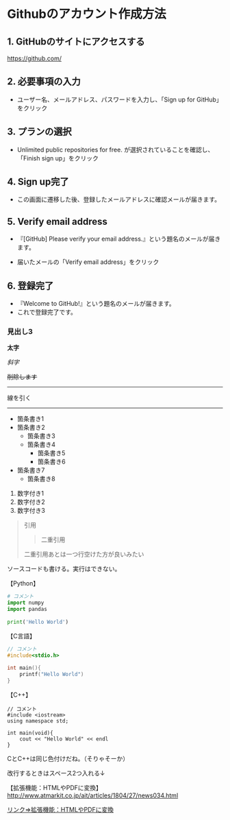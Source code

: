 # Githubのアカウント作成方法
## 1. GitHubのサイトにアクセスする
https://github.com/

## 2. 必要事項の入力
* ユーザー名、メールアドレス、パスワードを入力し、「Sign up for GitHub」をクリック

## 3. プランの選択
* Unlimited public repositories for free. が選択されていることを確認し、「Finish sign up」をクリック

## 4. Sign up完了
* この画面に遷移した後、登録したメールアドレスに確認メールが届きます。

## 5. Verify email address
* 『[GitHub] Please verify your email address.』という題名のメールが届きます。

* 届いたメールの「Verify email address」をクリック

## 6. 登録完了
* 『Welcome to GitHub!』という題名のメールが届きます。
* これで登録完了です。



### 見出し3
 
**太字**
 
*斜字*
 
~~削除します~~
 
***
線を引く
 
---
 
* 箇条書き1
* 箇条書き2
  * 箇条書き3
  * 箇条書き4
    * 箇条書き5
    * 箇条書き6
* 箇条書き7
    * 箇条書き8
 
1. 数字付き1
1. 数字付き2
1. 数字付き3
 
> 引用
>> 二重引用
>
> 二重引用あとは一つ行空けた方が良いみたい
>
 
 
ソースコードも書ける。実行はできない。
 
【Python】
```python
# コメント
import numpy
import pandas
 
print('Hello World')
```
【C言語】
```c
// コメント
#include<stdio.h>
 
int main(){
    printf("Hello World")
}
```
 
【C++】
```
// コメント
#include <iostream>
using namespace std;
 
int main(void){
    cout << "Hello World" << endl
}
```
CとC++は同じ色付けだね。（そりゃそーか）
 

 
改行するときはスペース2つ入れる↓
 
【拡張機能：HTMLやPDFに変換】  
http://www.atmarkit.co.jp/ait/articles/1804/27/news034.html
 
[リンク⇒拡張機能：HTMLやPDFに変換](http://www.atmarkit.co.jp/ait/articles/1804/27/news034.html)
 